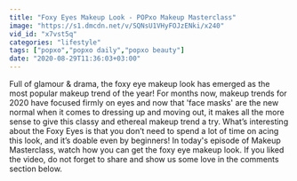 ```yaml
---
title: "Foxy Eyes Makeup Look - POPxo Makeup Masterclass"
image: "https://s1.dmcdn.net/v/SQNsU1VHyFOJzENki/x240"
vid_id: "x7vst5q"
categories: "lifestyle"
tags: ["popxo","popxo daily","popxo beauty"]
date: "2020-08-29T11:36:03+03:00"
---
```

Full of glamour &amp; drama, the foxy eye makeup look has emerged as the most popular makeup trend of the year! For months now, makeup trends for 2020 have focused firmly on eyes and now that 'face masks' are the new normal when it comes to dressing up and moving out, it makes all the more sense to give this classy and ethereal makeup trend a try. What’s interesting about the Foxy Eyes is that you don’t need to spend a lot of time on acing this look, and it’s doable even by beginners! In today's episode of Makeup Masterclass, watch how you can get the foxy eye makeup look. If you liked the video, do not forget to share and show us some love in the comments section below.
